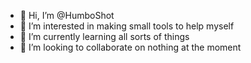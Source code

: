 - 👋 Hi, I’m @HumboShot
- 👀 I’m interested in making small tools to help myself
- 🌱 I’m currently learning all sorts of things
- 💞️ I’m looking to collaborate on nothing at the moment

<!---
HumboShot/HumboShot is a ✨ special ✨ repository because its `README.md` (this file) appears on your GitHub profile.
You can click the Preview link to take a look at your changes.
--->
